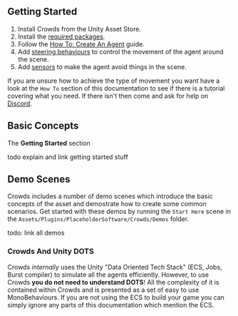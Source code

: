 ## Getting Started

1. Install Crowds from the Unity Asset Store.
2. Install the [required packages](../Requirements/).
3. Follow the [How To: Create An Agent](..HowTo/CreateAnAgent/) guide.
4. Add [steering behaviours](SteeringBehaviours/) to control the movement of the agent around the scene.
5. Add [sensors](SteeringBehaviours#Danger%20Sensors) to make the agent avoid things in the scene.

If you are unsure how to achieve the type of movement you want have a look at the `How To` section of this documentation to see if there is a tutorial covering what you need. If there isn't then come and ask for help on [Discord](https://placeholder.software/discord).

## Basic Concepts

The **Getting Started** section 

todo explain and link getting started stuff

## Demo Scenes

Crowds includes a number of demo scenes which introduce the basic concepts of the asset and demostrate how to create some common scenarios. Get started with these demos by running the `Start Here` scene in the `Assets/Plugins/PlaceholderSoftware/Crowds/Demos` folder.

todo: link all demos

### Crowds And Unity DOTS

Crowds _internally_ uses the Unity "Data Oriented Tech Stack" (ECS, Jobs, Burst compiler) to simulate all the agents efficiently. However, to use Crowds **you do not need to understand DOTS**! All the complexity of it is contained within Crowds and is presented as a set of easy to use MonoBehaviours. If you are not using the ECS to build your game you can simply ignore any parts of this documentation which mention the ECS.